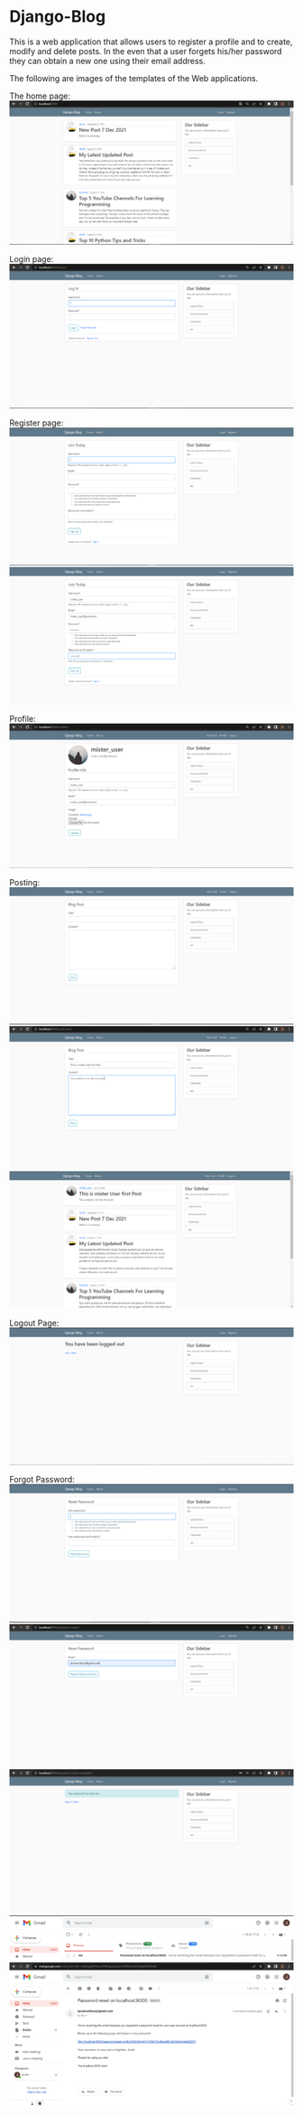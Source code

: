 # Django-Blog
This is a web application that allows users to register a profile and to create, modify and delete posts.
In the even that a user forgets his/her password they can obtain a new one using their email address.

The following are images of the templates of the Web applications.

The home page:
![My Image](images/DjangoBlogHome.png)

Login page:
![My Image](images/DjangoBlog_login.png)


Register page:
![My Image](images/DjangoBlog_register.png)
![My Image](images/DjangoBlogRegisteringUser.png)

Profile:
![My Image](images/DjangoBlogProfile.png)

Posting:
![My Image](images/DjangoBlogNewPost.png)
![My Image](images/DjangoBlogFirstPost.png)
![My Image](images/DjangoBlogPostHome.png)

Logout Page:
![My Image](images/DjangoBlogLogout.png)

Forgot Password:
![My Image](images/DjangoBlog_NewPassword.png)
![My Image](images/DjangoBlog_forgotpassword.png)
![My Image](images/DjangoBlogPasswordSet.png)
![My Image](images/DjangoBlogmyGmail.png)
![My Image](images/DjangoBlogReadingEmail.png)



